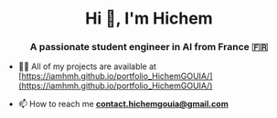 <h1 align="center">Hi 👋, I'm Hichem</h1>
<h3 align="center">A passionate student engineer in AI from France 🇫🇷</h3>

- 👨‍💻 All of my projects are available at [https://iamhmh.github.io/portfolio_HichemGOUIA/](https://iamhmh.github.io/portfolio_HichemGOUIA/)

- 📫 How to reach me **contact.hichemgouia@gmail.com**
